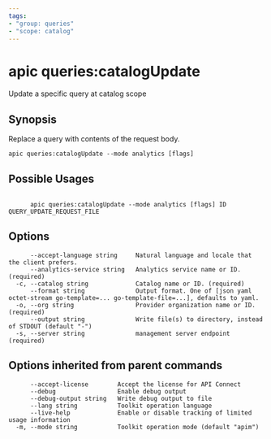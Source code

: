 ```yaml
---
tags:
- "group: queries"
- "scope: catalog"
---
```

# apic queries:catalogUpdate

Update a specific query at catalog scope

## Synopsis

Replace a query with contents of the request body.

```
apic queries:catalogUpdate --mode analytics [flags]
```

## Possible Usages

```

      apic queries:catalogUpdate --mode analytics [flags] ID QUERY_UPDATE_REQUEST_FILE

```

## Options

```
      --accept-language string     Natural language and locale that the client prefers.
      --analytics-service string   Analytics service name or ID. (required)
  -c, --catalog string             Catalog name or ID. (required)
      --format string              Output format. One of [json yaml octet-stream go-template=... go-template-file=...], defaults to yaml.
  -o, --org string                 Provider organization name or ID. (required)
      --output string              Write file(s) to directory, instead of STDOUT (default "-")
  -s, --server string              management server endpoint (required)
```

## Options inherited from parent commands

```
      --accept-license        Accept the license for API Connect
      --debug                 Enable debug output
      --debug-output string   Write debug output to file
      --lang string           Toolkit operation language
      --live-help             Enable or disable tracking of limited usage information
  -m, --mode string           Toolkit operation mode (default "apim")
```
